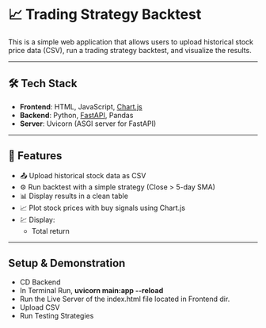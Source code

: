 # 📈 Trading Strategy Backtest

This is a simple web application that allows users to upload historical stock price data (CSV), run a trading strategy backtest, and visualize the results.

---

## 🛠️ Tech Stack

- **Frontend**: HTML, JavaScript, [Chart.js](https://www.chartjs.org/)
- **Backend**: Python, [FastAPI](https://fastapi.tiangolo.com/), Pandas
- **Server**: Uvicorn (ASGI server for FastAPI)

---

## 🚀 Features

- 📤 Upload historical stock data as CSV
- ⚙️ Run backtest with a simple strategy (Close > 5-day SMA)
- 📊 Display results in a clean table
- 📈 Plot stock prices with buy signals using Chart.js
- 💹 Display:
  - Total return

---

## Setup & Demonstration

- CD Backend 
- In Terminal Run, **uvicorn main:app --reload**
- Run the Live Server of the index.html file located in Frontend dir.
- Upload CSV
- Run Testing Strategies